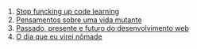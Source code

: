 1. [Stop funcking up code learning](http://hugogiraudel.com/2015/01/26/stop-fucking-up-code-learning/)
1. [Pensamentos sobre uma vida mutante](http://felipesousa.github.io//Pensamentos-de-uma-vida-mutante/)
1. [Passado, presente e futuro do desenvolvimento web](http://imasters.com.br/desenvolvimento/passado-presente-e-futuro-desenvolvimento-web/)
1. [O dia que eu virei nômade](https://medium.com/@BuKinoshita/o-dia-que-eu-virei-nomade-95b2e9e74d35)




